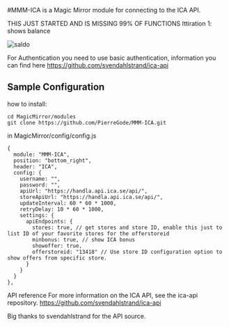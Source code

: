 #MMM-ICA is a Magic Mirror module for connecting to the ICA API.

THIS JUST STARTED AND IS MISSING 99% OF FUNCTIONS
Ittiration 1: shows balance

![saldo](https://user-images.githubusercontent.com/8579922/223160998-5eef3106-1b55-4f2e-a614-35ed100a9227.png)

For Authentication you need to use basic authentication, information you can find here https://github.com/svendahlstrand/ica-api
## Sample Configuration



how to install:
```
cd MagicMirror/modules
git clone https://github.com/PierreGode/MMM-ICA.git

```
in MagicMirror/config/config.js



```
{
  module: "MMM-ICA",
  position: "bottom_right",
  header: "ICA",
  config: {
    username: "",
    password: "",
    apiUrl: "https://handla.api.ica.se/api/",
    storeApiUrl: "https://handla.api.ica.se/api/",
    updateInterval: 60 * 60 * 1000,
    retryDelay: 10 * 60 * 1000,
    settings: {
      apiEndpoints: {
        stores: true, // get stores and store ID, enable this just to list ID of your favorite stores for the offerstoreid
        minbonus: true, // show ICA bonus
        showoffer: true,
        offerstoreid: "13418" // Use store ID configuration option to show offers from specific store.
      }
    }
  }
},

```




API reference
For more information on the ICA API, see the ica-api repository. https://github.com/svendahlstrand/ica-api 

Big thanks to svendahlstrand for the API source.
